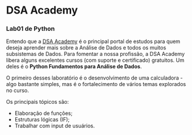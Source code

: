 # DSA Academy
### Lab01 de Python

Entendo que a [DSA Academy](www.datascienceacademy.com.br) é o principal portal de estudos para quem deseja aprender mais sobre a Análise de Dados e todos os muitos subsistemas de Dados. Para fomentar a nossa profissão, a DSA Academy libera alguns excelentes cursos (com suporte e certificado) gratuitos. Um deles é o **Python Fundamentos para Análise de Dados**.

O primeiro desses laboratório é o desenvolvimento de uma calculadora - algo bastante simples, mas é o fortalecimento de vários temas explorados no curso.

Os principais tópicos são:
- Elaboração de funções;
- Estruturas lógicas (IF);
- Trabalhar com input de usuários.
